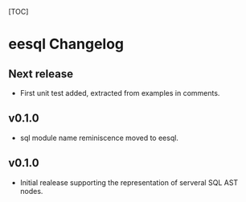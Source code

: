 [TOC]

# eesql Changelog

## Next release

- First unit test added, extracted from examples in comments.

## v0.1.0

- sql module name reminiscence moved to eesql.

## v0.1.0

- Initial realease supporting the representation of serveral SQL AST nodes.
